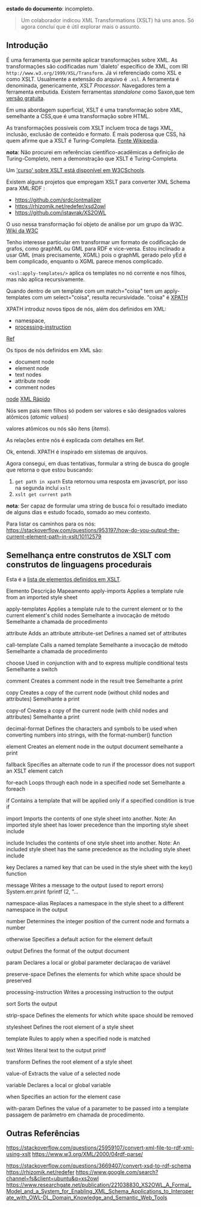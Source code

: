 **estado do documento**: incompleto.

> Um colaborador indicou XML Transformations (XSLT) há uns anos. Só agora concluí que é útil explorar mais o assunto.

## Introdução

É uma ferramenta que permite aplicar transformações sobre XML. As transformações são codificadas num 'dialeto' específico de XML, com IRI `http://www.w3.org/1999/XSL/Transform`. Já vi referenciado como XSL e como XSLT. Usualmente a extensão do arquivo é `.xsl`. A ferramenta é denominada, genericamente, *XSLT Processor*. Navegadores tem a ferramenta embutida. Existem ferramentas *standalone* como Saxon,que tem [versão gratuita](https://sourceforge.net/projects/saxon/files/).

Em uma abordagem superficial, XSLT é uma transformação sobre XML, semelhante a CSS,que é uma transformação sobre HTML.

As transformações possíveis com XSLT incluem troca de tags XML, inclusão, exclusão de conteúdo e formato. É mais poderosa que CSS, há quem afirme que a XSLT é Turing-Completa. [Fonte Wikipedia](https://en.wikipedia.org/wiki/XSLT). 

**nota**: Não procurei em referências científico-acadêmicas a definição de Turing-Completo, nem a demonstração que XSLT é Turing-Completa.

Um ['curso' sobre XSLT está disponível em W3CSchools](https://www.w3schools.com/xml/xsl_intro.asp).

Existem alguns projetos que empregam XSLT para converter XML Schema para XML:RDF :

- https://github.com/srdc/ontmalizer
- https://rhizomik.net/redefer/xsd2owl
- https://github.com/istavrak/XS2OWL

O uso nessa transformação foi objeto de análise por um grupo da W3C. [Wiki da W3C](https://www.w3.org/community/rax/wiki/XML_to_RDF_Transformation_processes_using_XSLT)

Tenho interesse particular em transformar um formato de codificação de grafos, como graphML ou GML para RDF e vice-versa. Estou inclinado a usar GML (mais precisamente, XGML) pois o graphML gerado pelo yEd é bem complicado, enquanto o XGML parece menos complicado.

` <xsl:apply-templates/>` aplica os templates no nó corrente e nos filhos, mas não aplica recursivamente.

Quando dentro de um template com um match="coisa" tem um apply-templates com um select="coisa", resulta recursividade. "coisa" é [XPATH](https://www.w3schools.com/xml/xpath_intro.asp)


XPATH introduz novos tipos de nós, além dos definidos em XML: 

- namespace, 
- [processing-instruction](https://www.w3schools.com/xml/xsl_elementref.asp)

[Ref](https://www.w3schools.com/xml/xpath_nodes.asp)

Os tipos de nós definidos em XML são:

- document node
- element node
- text nodes
- attribute node
- comment nodes

[node](https://www.w3schools.com/xml/dom_nodes.asp)
[XML Rápido](XMLRapido.md)

Nós sem pais nem filhos só podem ser valores e são designados valores atômicos (*atomic values*)

valores atômicos ou nós são ítens (*items*).

As relações entre nós é explicada com detalhes em Ref.

Ok, entendi. XPATH é inspirado em sistemas de arquivos.

Agora consegui, em duas tentativas, formular a string de busca do google que retorna o que estou buscando: 

1. `get path in xpath` Esta retornou uma resposta em javascript, por isso na segunda incluí `xslt`
2. `xslt get current path`

**nota**: Ser capaz de formular uma string de busca foi o resultado imediato de alguns dias e estudo focado, somado ao meu contexto.

Para listar os caminhos para os nós: https://stackoverflow.com/questions/953197/how-do-you-output-the-current-element-path-in-xslt/10112579

## Semelhança entre construtos de XSLT com construtos de linguagens procedurais

Esta é a [lista de elementos definidos em XSLT](https://www.w3schools.com/xml/xsl_elementref.asp).

Elemento 	Descrição    Mapeamento
apply-imports 	Applies a template rule from an imported style sheet

apply-templates 	Applies a template rule to the current element or to the current element's child nodes
Semelhante a invocação de método
Semelhante a chamada de procedimento

attribute 	Adds an attribute
attribute-set 	Defines a named set of attributes

call-template 	Calls a named template
Semelhante a invocação de método
Semelhante a chamada de procedimento


choose 	Used in conjunction with <when> and <otherwise> to express multiple conditional tests
Semelhante a switch

comment 	Creates a comment node in the result tree
Semelhante a print

copy 	Creates a copy of the current node (without child nodes and attributes)
Semelhante a print

copy-of 	Creates a copy of the current node (with child nodes and attributes)
Semelhante a print

decimal-format 	Defines the characters and symbols to be used when converting numbers into strings, with the format-number() function

element 	Creates an element node in the output document
semelhante a print

fallback 	Specifies an alternate code to run if the processor does not support an XSLT element
catch

for-each 	Loops through each node in a specified node set
Semelhante a foreach

if 	Contains a template that will be applied only if a specified condition is true
if

import 	Imports the contents of one style sheet into another. Note: An imported style sheet has lower precedence than the importing style sheet
include

include 	Includes the contents of one style sheet into another. Note: An included style sheet has the same precedence as the including style sheet
include

key 	Declares a named key that can be used in the style sheet with the key() function

message 	Writes a message to the output (used to report errors)
System.err.print
fprintf (2, "...

namespace-alias 	Replaces a namespace in the style sheet to a different namespace in the output

number 	Determines the integer position of the current node and formats a number

otherwise 	Specifies a default action for the <choose> element
default

output 	Defines the format of the output document

param 	Declares a local or global parameter
declaraçao de variável

preserve-space 	Defines the elements for which white space should be preserved

processing-instruction 	Writes a processing instruction to the output

sort 	Sorts the output

strip-space 	Defines the elements for which white space should be removed

stylesheet 	Defines the root element of a style sheet

template 	Rules to apply when a specified node is matched

text 	Writes literal text to the output
printf

transform 	Defines the root element of a style sheet

value-of 	Extracts the value of a selected node

variable 	Declares a local or global variable


when 	Specifies an action for the <choose> element
case

with-param 	Defines the value of a parameter to be passed into a template
passagem de parâmetro em chamada de procedimento.

## Outras Referências

https://stackoverflow.com/questions/25959107/convert-xml-file-to-rdf-xml-using-xslt
https://www.w3.org/XML/2000/04rdf-parse/

https://stackoverflow.com/questions/3669407/convert-xsd-to-rdf-schema
https://rhizomik.net/redefer
https://www.google.com/search?channel=fs&client=ubuntu&q=xs2owl
https://www.researchgate.net/publication/221038830_XS2OWL_A_Formal_Model_and_a_System_for_Enabling_XML_Schema_Applications_to_Interoperate_with_OWL-DL_Domain_Knowledge_and_Semantic_Web_Tools


